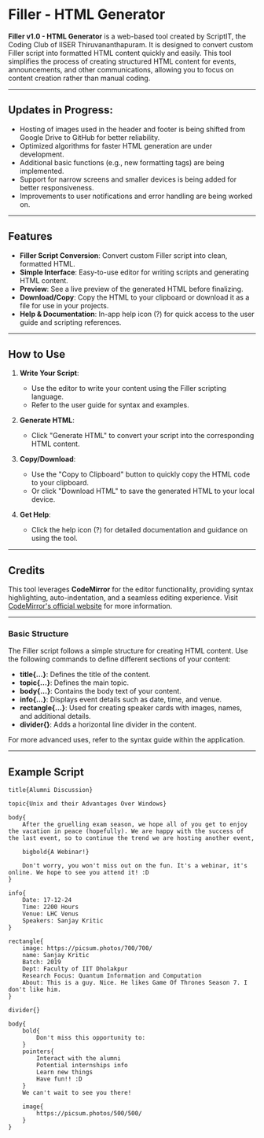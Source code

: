 # Filler - HTML Generator

**Filler v1.0 - HTML Generator** is a web-based tool created by ScriptIT, the Coding Club of IISER Thiruvananthapuram. It is designed to convert custom Filler script into formatted HTML content quickly and easily. This tool simplifies the process of creating structured HTML content for events, announcements, and other communications, allowing you to focus on content creation rather than manual coding.

---

## Updates in Progress:
- Hosting of images used in the header and footer is being shifted from Google Drive to GitHub for better reliability.
- Optimized algorithms for faster HTML generation are under development.
- Additional basic functions (e.g., new formatting tags) are being implemented.
- Support for narrow screens and smaller devices is being added for better responsiveness.
- Improvements to user notifications and error handling are being worked on.

---

## Features

- **Filler Script Conversion**: Convert custom Filler script into clean, formatted HTML.
- **Simple Interface**: Easy-to-use editor for writing scripts and generating HTML content.
- **Preview**: See a live preview of the generated HTML before finalizing.
- **Download/Copy**: Copy the HTML to your clipboard or download it as a file for use in your projects.
- **Help & Documentation**: In-app help icon (?) for quick access to the user guide and scripting references.

---

## How to Use

1. **Write Your Script**: 
   - Use the editor to write your content using the Filler scripting language.
   - Refer to the user guide for syntax and examples.

2. **Generate HTML**:
   - Click "Generate HTML" to convert your script into the corresponding HTML content.

3. **Copy/Download**:
   - Use the "Copy to Clipboard" button to quickly copy the HTML code to your clipboard.
   - Or click "Download HTML" to save the generated HTML to your local device.

4. **Get Help**:
   - Click the help icon (?) for detailed documentation and guidance on using the tool.

---

## Credits

This tool leverages **CodeMirror** for the editor functionality, providing syntax highlighting, auto-indentation, and a seamless editing experience. Visit [CodeMirror's official website](https://codemirror.net/) for more information.

---

### Basic Structure

The Filler script follows a simple structure for creating HTML content. Use the following commands to define different sections of your content:

- **title{...}**: Defines the title of the content.
- **topic{...}**: Defines the main topic.
- **body{...}**: Contains the body text of your content.
- **info{...}**: Displays event details such as date, time, and venue.
- **rectangle{...}**: Used for creating speaker cards with images, names, and additional details.
- **divider{}**: Adds a horizontal line divider in the content.

For more advanced uses, refer to the syntax guide within the application.

---

## Example Script

```plaintext
title{Alumni Discussion}

topic{Unix and their Advantages Over Windows}

body{
    After the gruelling exam season, we hope all of you get to enjoy the vacation in peace (hopefully). We are happy with the success of the last event, so to continue the trend we are hosting another event,
    
    bigbold{A Webinar!}
    
    Don't worry, you won't miss out on the fun. It's a webinar, it's online. We hope to see you attend it! :D
}

info{
    Date: 17-12-24
    Time: 2200 Hours
    Venue: LHC Venus
    Speakers: Sanjay Kritic
}

rectangle{
    image: https://picsum.photos/700/700/
    name: Sanjay Kritic
    Batch: 2019
    Dept: Faculty of IIT Dholakpur
    Research Focus: Quantum Information and Computation
    About: This is a guy. Nice. He likes Game Of Thrones Season 7. I don't like him.
}

divider{}

body{
    bold{
        Don't miss this opportunity to:
    }
    pointers{
        Interact with the alumni
        Potential internships info
        Learn new things
        Have fun!! :D
    }
    We can't wait to see you there!

    image{
        https://picsum.photos/500/500/
    }
}

